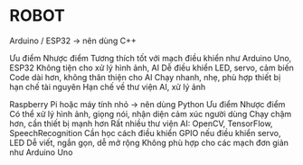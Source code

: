 # ROBOT

Arduino / ESP32 → nên dùng C++

Ưu điểm	Nhược điểm
Tương thích tốt với mạch điều khiển như Arduino Uno, ESP32	Không tiện cho xử lý hình ảnh, AI
Dễ điều khiển LED, servo, cảm biến	Code dài hơn, không thân thiện cho AI
Chạy nhanh, nhẹ, phù hợp thiết bị hạn chế tài nguyên	Hạn chế về thư viện AI, xử lý ảnh

Raspberry Pi hoặc máy tính nhỏ → nên dùng Python
Ưu điểm	Nhược điểm
Có thể xử lý hình ảnh, giọng nói, nhận diện cảm xúc người dùng	Chạy chậm hơn, cần thiết bị mạnh hơn
Rất nhiều thư viện AI: OpenCV, TensorFlow, SpeechRecognition	Cần học cách điều khiển GPIO nếu điều khiển servo, LED
Dễ viết, ngắn gọn, dễ mở rộng	Không phù hợp cho các mạch đơn giản như Arduino Uno
